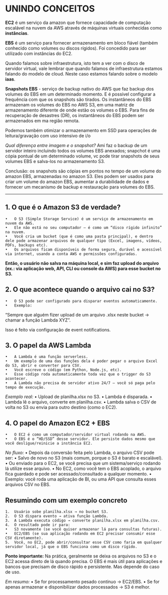 # UNINDO CONCEITOS

**EC2** é um serviço da amazon que fornece capacidade de computação escalável na nuvem da AWS através de máquinas virtuais conhecidas como **instâncias**.

**EBS** é um serviço para fornecer armazenamento em bloco fiável (também conhecido como volumes ou discos rígidos). Foi concedido para ser utilizado com instâncias do EC2.

Quando falamos sobre infraestrutura, isto tem a ver com o disco de servidor virtual, vale lembrar que quando falamos de infraestrutura estamos falando do modelo de cloud. Neste caso estamos falando sobre o modelo **iaas**.

**Snapshots EBS** - serviço de backup nativo do AWS que faz backup dos volumes do EBS em um determinado momento. E é possível configurar a frequência com que os snapshots são tirados. 
Os instantâneos do EBS armazenam os volumes do EBS no AWS S3, em uma matriz de armazenamento diferente de onde estão os volumes o EBS.
Para fins de recuperação de desastres (DR), os instantâneos do EBS podem ser armazenados em ma região remota.

Podemos também otimizar o armazenamento em SSD para operações de leitura/gravação com uso intensivo de i/o

*Qual diferença entre imagem e o snapshot?*
Ami faz o backup de um servidor inteiro incluindo todos os volumes EBS anexados; snapchot é uma cópia pontual de um determinado volume, vc pode tirar snapshots de seus volumes EBS e salva-los no armazenamento S3.

Conclusão: os snapshots são cópias em pontos no tempo de um volume do amazon EBS, armazenadas no amazon S3. Eles podem ser usados para criar um volume do amazon EBS, aumentar a durabilidade de dados e fornecer um mecanismo de backup e restauração para volumes do EBS.

---

## 1. O que é o Amazon S3 de verdade?
	•	O S3 (Simple Storage Service) é um serviço de armazenamento em nuvem da AWS.
	•	Ele não está no seu computador — é como um “disco rígido infinito” na nuvem.
	•	Você cria um bucket (que é como uma pasta principal), e dentro dele pode armazenar arquivos de qualquer tipo (Excel, imagens, vídeos, PDFs, backups etc).
	•	Os arquivos ficam disponíveis de forma segura, durável e acessível via internet, usando a conta AWS e permissões configuradas.

**Então, o usuário não salva na máquina local, e sim faz upload do arquivo (ex.: via aplicação web, API, CLI ou console da AWS) para esse bucket no S3.**

## 2. O que acontece quando o arquivo cai no S3?
	•	O S3 pode ser configurado para disparar eventos automaticamente.
	•	Exemplo:
“Sempre que alguém fizer upload de um arquivo .xlsx neste bucket → chamar a função Lambda XYZ”.

Isso é feito via configuração de event notifications.

## 3. O papel da AWS Lambda
	•	A Lambda é uma função serverless.
	•	Um exemplo de uma das funções dela é poder pegar o arquivo Excel do S3, abrir e converter para CSV.
	•	Você escreve o código (em Python, Node.js, etc).
	•	Esse código roda automaticamente toda vez que o trigger do S3 acontecer.
	•	A Lambda não precisa de servidor ativo 24/7 — você só paga pelo tempo de execução.

*Exemplo real:*
	•	Upload de planilha.xlsx no S3.
	•	Lambda é disparada.
	•	Lambda lê o arquivo, converte em planilha.csv.
	•	Lambda salva o CSV de volta no S3 ou envia para outro destino (como o EC2).

## 4. O papel do Amazon EC2 + EBS
	•	O EC2 é como um computador/servidor virtual rodando na AWS.
	•	O EBS é o “HD/SSD” desse servidor. Ele persiste dados mesmo que você desligue/reinicie a instância EC2.

*No fluxo:*
	•	Depois da conversão feita pelo Lambda, o arquivo CSV pode ser:
	•	Salvo de novo no S3 (mais comum, porque o S3 é barato e escalável).
	•	Ou enviado para o EC2, se você precisa que um sistema/serviço rodando lá utilize esse arquivo.
	•	No EC2, como você tem o EBS acoplado, o arquivo fica guardado e pode ser acessado/consultado a qualquer momento.
    	•	Exemplo: você roda uma aplicação de BI, ou uma API que consulta esses arquivos CSV no EBS.

## Resumindo com um exemplo concreto
	1.	Usuário sobe planilha.xlsx → no bucket S3.
	2.	O S3 dispara evento → ativa função Lambda.
	3.	A Lambda executa código → converte planilha.xlsx em planilha.csv.
	4.	O resultado pode ir para:
	•	S3 novamente (se você quiser armazenar lá para consultas futuras).
	•	EC2/EBS (se sua aplicação rodando em EC2 precisar consumir esse CSV diretamente).
	5.	Você, no EC2, pode abrir/consultar esse CSV como faria em qualquer servidor local, já que o EBS funciona como um disco rígido.

**Ponto importante:**
Na prática, geralmente se deixa os arquivos no S3 e o EC2 acessa direto de lá quando precisa. O EBS é mais útil para aplicações e bancos que precisam de disco rápido e persistente. Mas depende do caso de uso.

*Em resumo:*
	•	Se for processamento pesado contínuo → EC2/EBS.
	•	Se for apenas armazenar e disponibilizar dados processados → S3 é melhor.
